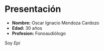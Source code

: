 # Presentación 

- **Nombre:** Oscar Ignacio Mendoza Cardozo
- **Edad:** 30 años
- **Profesion:** Fonoaudiólogo 







Soy *Epi* 

